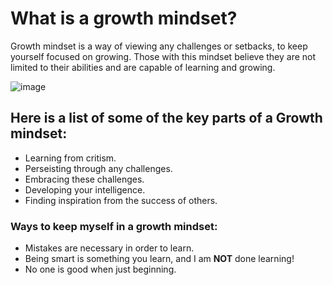 # What is a growth mindset?
Growth mindset is a way of viewing any challenges or setbacks, to keep yourself focused on growing. Those with this mindset believe they are not limited to their abilities and are capable of learning and growing.


![image](https://github.com/karasealeaf/Readingnotes.md/assets/144675038/0fac2106-465f-4cf6-b5aa-1b46bcb3e36b)


## Here is a list of some of the key parts of a Growth mindset:
-	Learning from critism.
-	Perseisting through any challenges.
-	Embracing these challenges.
-	Developing your intelligence.
-	Finding inspiration from the success of others.

 ### Ways to keep myself in a growth mindset:
  - Mistakes are necessary in order to learn.
  - Being smart is something you learn, and I am **NOT** done learning!
  - No one is good when just beginning.


